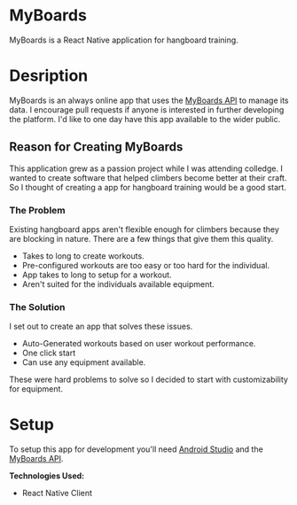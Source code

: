# MyBoards
MyBoards is a React Native application for hangboard training. 

# Desription
MyBoards is an always online app that uses the [MyBoards API](https://github.com/barnacleDevelopments/MyBoardsAPI) to manage its data. I encourage pull requests if anyone is interested in further developing the platform. I'd like to one day have this app available to the wider public. 

## Reason for Creating MyBoards
This application grew as a passion project while I was attending colledge. I wanted to create software that helped climbers become better at their craft. So I thought of creating a app for hangboard training would be a good start. 

### The Problem
Existing hangboard apps aren't flexible enough for climbers because they are blocking in nature. There are a few things that give them this quality. 
- Takes to long to create workouts.
- Pre-configured workouts are too easy or too hard for the individual.
- App takes to long to setup for a workout.
- Aren't suited for the individuals available equipment. 

### The Solution
I set out to create an app that solves these issues. 
- Auto-Generated workouts based on user workout performance.
- One click start 
- Can use any equipment available. 

These were hard problems to solve so I decided to start with customizability for equipment. 

# Setup
To setup this app for development you'll need [Android Studio](https://developer.android.com/studio) and the [MyBoards API](https://github.com/barnacleDevelopments/MyBoardsAPI).

**Technologies Used:**
- React Native Client

